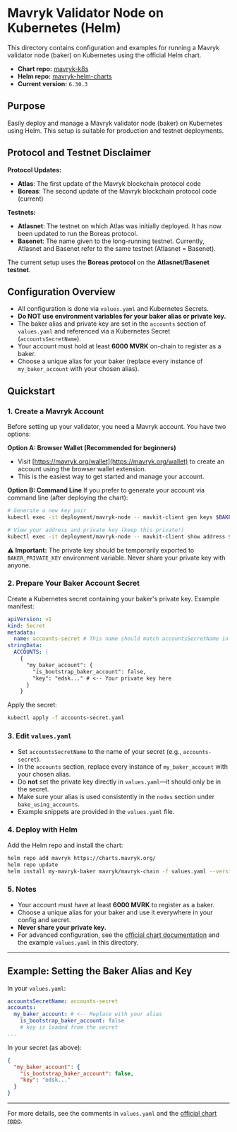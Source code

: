 # Mavryk Validator Node on Kubernetes (Helm)

This directory contains configuration and examples for running a Mavryk validator node (baker) on Kubernetes using the official Helm chart.

- **Chart repo:** [mavryk-k8s](https://github.com/mavryk-network/mavryk-k8s)
- **Helm repo:** [mavryk-helm-charts](https://github.com/mavryk-network/mavryk-helm-charts)
- **Current version:** `6.30.3`

## Purpose

Easily deploy and manage a Mavryk validator node (baker) on Kubernetes using Helm. This setup is suitable for production and testnet deployments.

## Protocol and Testnet Disclaimer

**Protocol Updates:**
- **Atlas**: The first update of the Mavryk blockchain protocol code
- **Boreas**: The second update of the Mavryk blockchain protocol code (current)

**Testnets:**
- **Atlasnet**: The testnet on which Atlas was initially deployed. It has now been updated to run the Boreas protocol.
- **Basenet**: The name given to the long-running testnet. Currently, Atlasnet and Basenet refer to the same testnet (Atlasnet = Basenet).

The current setup uses the **Boreas protocol** on the **Atlasnet/Basenet testnet**.

## Configuration Overview

- All configuration is done via `values.yaml` and Kubernetes Secrets.
- **Do NOT use environment variables for your baker alias or private key.**
- The baker alias and private key are set in the `accounts` section of `values.yaml` and referenced via a Kubernetes Secret (`accountsSecretName`).
- Your account must hold at least **6000 MVRK** on-chain to register as a baker.
- Choose a unique alias for your baker (replace every instance of `my_baker_account` with your chosen alias).

## Quickstart

### 1. Create a Mavryk Account

Before setting up your validator, you need a Mavryk account. You have two options:

**Option A: Browser Wallet (Recommended for beginners)**
- Visit [https://mavryk.org/wallet](https://mavryk.org/wallet) to create an account using the browser wallet extension.
- This is the easiest way to get started and manage your account.

**Option B: Command Line**
If you prefer to generate your account via command line (after deploying the chart):

```bash
# Generate a new key pair
kubectl exec -it deployment/mavryk-node -- mavkit-client gen keys $BAKER_ALIAS

# View your address and private key (keep this private!)
kubectl exec -it deployment/mavryk-node -- mavkit-client show address $BAKER_ALIAS -S
```

**⚠️ Important:** The private key should be temporarily exported to `BAKER_PRIVATE_KEY` environment variable. Never share your private key with anyone.

### 2. Prepare Your Baker Account Secret

Create a Kubernetes secret containing your baker's private key. Example manifest:

```yaml
apiVersion: v1
kind: Secret
metadata:
  name: accounts-secret # This name should match accountsSecretName in values.yaml
stringData:
  ACCOUNTS: |
    {
      "my_baker_account": {
        "is_bootstrap_baker_account": false,
        "key": "edsk..." # <-- Your private key here
      }
    }
```

Apply the secret:
```sh
kubectl apply -f accounts-secret.yaml
```

### 3. Edit `values.yaml`

- Set `accountsSecretName` to the name of your secret (e.g., `accounts-secret`).
- In the `accounts` section, replace every instance of `my_baker_account` with your chosen alias.
- Do **not** set the private key directly in `values.yaml`—it should only be in the secret.
- Make sure your alias is used consistently in the `nodes` section under `bake_using_accounts`.
- Example snippets are provided in the `values.yaml` file.

### 4. Deploy with Helm

Add the Helm repo and install the chart:

```sh
helm repo add mavryk https://charts.mavryk.org/
helm repo update
helm install my-mavryk-baker mavryk/mavryk-chain -f values.yaml --version 6.30.3
```

### 5. Notes

- Your account must have at least **6000 MVRK** to register as a baker.
- Choose a unique alias for your baker and use it everywhere in your config and secret.
- **Never share your private key.**
- For advanced configuration, see the [official chart documentation](https://github.com/mavryk-network/mavryk-k8s) and the example `values.yaml` in this directory.

---

## Example: Setting the Baker Alias and Key

In your `values.yaml`:

```yaml
accountsSecretName: accounts-secret
accounts:
  my_baker_account: # <-- Replace with your alias
    is_bootstrap_baker_account: false
    # key is loaded from the secret
...
```

In your secret (as above):

```json
{
  "my_baker_account": {
    "is_bootstrap_baker_account": false,
    "key": "edsk..."
  }
}
```

---

For more details, see the comments in `values.yaml` and the [official chart repo](https://github.com/mavryk-network/mavryk-k8s). 
